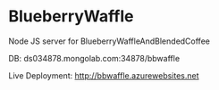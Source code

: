 # BlueberryWaffle
Node JS server for BlueberryWaffleAndBlendedCoffee


DB: ds034878.mongolab.com:34878/bbwaffle

Live Deployment: http://bbwaffle.azurewebsites.net
